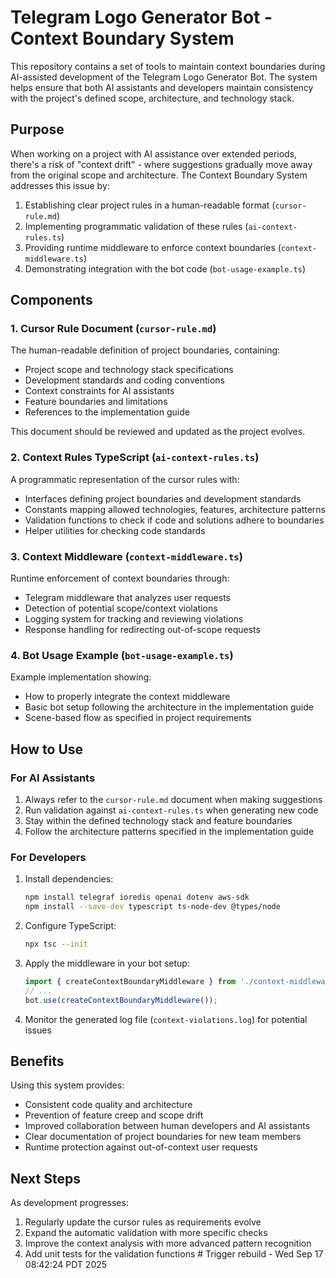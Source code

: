 # Telegram Logo Generator Bot - Context Boundary System

This repository contains a set of tools to maintain context boundaries during AI-assisted development of the Telegram Logo Generator Bot. The system helps ensure that both AI assistants and developers maintain consistency with the project's defined scope, architecture, and technology stack.

## Purpose

When working on a project with AI assistance over extended periods, there's a risk of "context drift" - where suggestions gradually move away from the original scope and architecture. The Context Boundary System addresses this issue by:

1. Establishing clear project rules in a human-readable format (`cursor-rule.md`)
2. Implementing programmatic validation of these rules (`ai-context-rules.ts`)
3. Providing runtime middleware to enforce context boundaries (`context-middleware.ts`)
4. Demonstrating integration with the bot code (`bot-usage-example.ts`)

## Components

### 1. Cursor Rule Document (`cursor-rule.md`)

The human-readable definition of project boundaries, containing:
- Project scope and technology stack specifications
- Development standards and coding conventions
- Context constraints for AI assistants
- Feature boundaries and limitations
- References to the implementation guide

This document should be reviewed and updated as the project evolves.

### 2. Context Rules TypeScript (`ai-context-rules.ts`)

A programmatic representation of the cursor rules with:
- Interfaces defining project boundaries and development standards
- Constants mapping allowed technologies, features, architecture patterns
- Validation functions to check if code and solutions adhere to boundaries
- Helper utilities for checking code standards

### 3. Context Middleware (`context-middleware.ts`)

Runtime enforcement of context boundaries through:
- Telegram middleware that analyzes user requests
- Detection of potential scope/context violations
- Logging system for tracking and reviewing violations
- Response handling for redirecting out-of-scope requests

### 4. Bot Usage Example (`bot-usage-example.ts`)

Example implementation showing:
- How to properly integrate the context middleware
- Basic bot setup following the architecture in the implementation guide
- Scene-based flow as specified in project requirements

## How to Use

### For AI Assistants

1. Always refer to the `cursor-rule.md` document when making suggestions
2. Run validation against `ai-context-rules.ts` when generating new code
3. Stay within the defined technology stack and feature boundaries
4. Follow the architecture patterns specified in the implementation guide

### For Developers

1. Install dependencies:
   ```bash
   npm install telegraf ioredis openai dotenv aws-sdk
   npm install --save-dev typescript ts-node-dev @types/node
   ```

2. Configure TypeScript:
   ```bash
   npx tsc --init
   ```

3. Apply the middleware in your bot setup:
   ```typescript
   import { createContextBoundaryMiddleware } from './context-middleware';
   // ...
   bot.use(createContextBoundaryMiddleware());
   ```

4. Monitor the generated log file (`context-violations.log`) for potential issues

## Benefits

Using this system provides:
- Consistent code quality and architecture
- Prevention of feature creep and scope drift
- Improved collaboration between human developers and AI assistants
- Clear documentation of project boundaries for new team members
- Runtime protection against out-of-context user requests

## Next Steps

As development progresses:
1. Regularly update the cursor rules as requirements evolve
2. Expand the automatic validation with more specific checks
3. Improve the context analysis with more advanced pattern recognition
4. Add unit tests for the validation functions # Trigger rebuild - Wed Sep 17 08:42:24 PDT 2025
